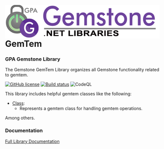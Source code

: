 <img align="right" src="img/gemstone-wide-600.png" alt="gemstone logo">

# GemTem
### GPA Gemstone Library

The Gemstone GemTem Library organizes all Gemstone functionality related to gemtem.

[![GitHub license](https://img.shields.io/github/license/gemstone/gemtem?color=4CC61E)](https://github.com/gemstone/gemtem/blob/master/LICENSE)
[![Build status](https://ci.appveyor.com/api/projects/status/ury75mtaq7tj1sp0?svg=true)](https://ci.appveyor.com/project/ritchiecarroll/gemtem)
![CodeQL](https://github.com/gemstone/gemtem/workflows/CodeQL/badge.svg)

This library includes helpful gemtem classes like the following:

* [Class](https://gemstone.github.io/gemtem/help/html/T_gemstone_gemtem_Class.htm):
  * Represents a gemtem class for handling gemtem operations.

Among others.

### Documentation
[Full Library Documentation](https://gemstone.github.io/gemtem/help)
